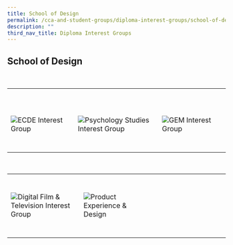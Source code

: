 ```yaml
---
title: School of Design
permalink: /cca-and-student-groups/diploma-interest-groups/school-of-design
description: ""
third_nav_title: Diploma Interest Groups
---
```

## School of Design

<div>
    <table>
        <tr>
            <td style="max-width:33%; vertical-align:bottom; border:none"><br>
                <a href="https://www.instagram.com/tpecde/" style="text-decoration: none">
                    <image src="/images/HSS/ECDE_button-01.png" style="display:block;margin-left:auto;margin-right:auto;" alt="ECDE Interest Group">
                    </image>
                </a>
            </td>
            <td style="max-width:33%; vertical-align:bottom; border:none"><br>
                <a href="https://www.instagram.com/t.psig/" style="text-decoration: none">
                    <image src="/images/HSS/PSYCH_button-01.png" style="display:block;margin-left:auto;margin-right:auto;" alt="Psychology Studies Interest Group">
                    </image>
                </a>
            </td>
            <td style="max-width:33%; vertical-align:bottom; border:none"><br>
                <a href="https://www.instagram.com/tpgem/" style="text-decoration: none">
                    <image src="/images/HSS/GEM_button-01.png" style="display:block;margin-left:auto;margin-right:auto;" alt="GEM Interest Group">
                    </image>
                </a>
            </td>
        </tr>
    </table>
</div>

<div>
    <table>
        <tr>
            <td style="width:33%; vertical-align:bottom; border:none"><br>
                <a href="https://www.instagram.com/digitalfilmtv/" style="text-decoration: none">
                    <image src="/images/DES/DFT_button-01.png" style="display:block;margin-left:auto;margin-right:auto;" alt="Digital Film & Television Interest Group">
                    </image>
                </a>
            </td>
            <td style="width:33%; vertical-align:bottom; border:none"><br>
                <a href="https://www.instagram.com/tp.ped/" style="text-decoration: none">
                    <image src="/images/DES/PED_button-01.png" style="display:block;margin-left:auto;margin-right:auto;" alt="Product Experience & Design">
                    </image>
                </a>
            </td>
            <td style="width:33%; vertical-align:bottom; border:none"><br>
            </td>
        </tr>
    </table>
</div>